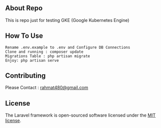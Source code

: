 ## About Repo

This is repo just for testing GKE (Google Kubernetes Engine)

## How To Use
```
Rename .env.example to .env and Configure DB Connections
Clone and running : composer update
Migrations Table : php artisan migrate
Enjoy: php artisan serve
```

## Contributing

Please Contact : rahmat480@gmail.com

## License

The Laravel framework is open-sourced software licensed under the [MIT license](https://opensource.org/licenses/MIT).
